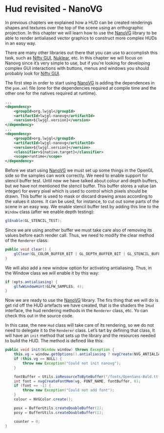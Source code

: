 # Hud revisited - NanoVG

In previous chapters we explained how a HUD can be created renderings shapes and textures over the top of the scene using an orthographic projection.  In this chapter we will learn how to use the [NanoVG](https://github.com/memononen/nanovg) library to be able to render antialiased vector graphics to construct more complex HUDs in an easy way.

There are many other libraries out there that you can use to accomplish this task, such as [Nifty GUI](https://github.com/nifty-gui/nifty-gui), [Nuklear](https://github.com/vurtun/nuklear), etc. In this chapter we will focus on Nanovg since it’s very simple to use, but if you’re looking for developing complex GUI interactions with buttons, menus and windows you should probably look for [Nifty GUI](https://github.com/nifty-gui/nifty-gui).

The first step in order to start using [NanoVG](https://github.com/memononen/nanovg) is adding the dependences in the ```pom.xml``` file (one  for the dependencies required at compile time and the other one for the natives required at runtime).

```xml
...
<dependency>
	<groupId>org.lwjgl</groupId>
	<artifactId>lwjgl-nanovg</artifactId>
	<version>${lwjgl.version}</version>
</dependency>
...
<dependency>
	<groupId>org.lwjgl</groupId>
	<artifactId>lwjgl-nanovg</artifactId>
	<version>${lwjgl.version}</version>
	<classifier>${native.target}</classifier>
	<scope>runtime</scope>
</dependency>
```

Before we start using [NanoVG](https://github.com/memononen/nanovg) we must set up some things in the OpenGL side so the samples can work correctly. We need to enable support for stencil buffer test. Until now we have talked about colour and depth buffers, but we have not mentioned the stencil buffer. This buffer stores a value (an integer) for every pixel which is used to control which pixels should be drawn. This buffer is used to mask or discard drawing areas according to the values it stores. It can be used, for instance, to cut out some parts of the scene in an easy way. We enable stencil buffer test by adding this line to the ```Window``` class (after we enable depth testing):

```java
glEnable(GL_STENCIL_TEST);
```

Since we are using another buffer we must take care also of removing its values before each render call. Thus, we need to modify the clear method of the ```Renderer``` class:

```java
public void clear() {
    glClear(GL_COLOR_BUFFER_BIT | GL_DEPTH_BUFFER_BIT | GL_STENCIL_BUFFER_BIT);
}
```

We will also add a new window option for activating antialiasing. Thus, in the Window class we will enable it by this way:

```java
if (opts.antialiasing) {
    glfwWindowHint(GLFW_SAMPLES, 4);
}
```

Now we are ready to use the [NanoVG](https://github.com/memononen/nanovg) library. The firs thing that we will do is get rid off the HUD artefacts we have created, that is the shaders the ```IHud``` interface, the hud rendering methods in the ```Renderer``` class, etc. Yo can check this out in the source code. 

In this case, the new ```Hud``` class will take care of its rendering, so we do not need to delegate it to the ```Renderer``` class. Let’s tart by defining that class, It will have an ```init``` method that sets up the library and the resources needed to build the HUD. The method is defined like this:

```java
public void init(Window window) throws Exception {
    this.vg = window.getOptions().antialiasing ? nvgCreate(NVG_ANTIALIAS | NVG_STENCIL_STROKES) : nvgCreate(NVG_STENCIL_STROKES);
    if (this.vg == NULL) {
        throw new Exception("Could not init nanovg");
    }

    fontBuffer = Utils.ioResourceToByteBuffer("/fonts/OpenSans-Bold.ttf", 150 * 1024);
    int font = nvgCreateFontMem(vg, FONT_NAME, fontBuffer, 0);
    if (font == -1) {
        throw new Exception("Could not add font");
    }
    colour = NVGColor.create();

    posx = BufferUtils.createDoubleBuffer(1);
    posy = BufferUtils.createDoubleBuffer(1);

    counter = 0;
}
```
